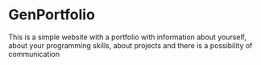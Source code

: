 # GenPortfolio
This is a simple website with a portfolio with information about yourself, about your programming skills, about projects and there is a possibility of communication
